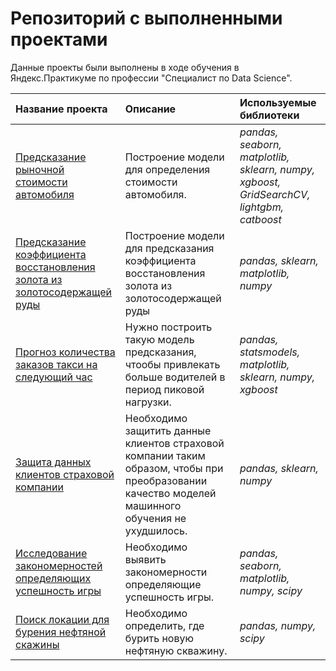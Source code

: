 # Репозиторий с выполненными проектами
Данные проекты были выполнены в ходе обучения в Яндекс.Практикуме по профессии  "Специалист по Data Science".

| Название проекта | Описание | Используемые библиотеки | 
| :---------------------- | :---------------------- | :---------------------- |
| [Предсказание рыночной стоимости автомобиля](car_cost_prediction_github) | Построение модели для определения стоимости автомобиля.| *pandas, seaborn, matplotlib, sklearn, numpy, xgboost, GridSearchCV, lightgbm, catboost* |
| [Предсказание коэффициента восстановления золота из золотосодержащей руды](rate_of_gold_recovery) |Построение модели для предсказания коэффициента восстановления золота из золотосодержащей руды| *pandas, sklearn, matplotlib, numpy* |
| [Прогноз количества заказов такси на следующий час](taxi_orders_prediction) |Нужно построить такую модель предсказания, чтообы привлекать больше водителей в период пиковой нагрузки.| *pandas, statsmodels, matplotlib, sklearn, numpy, xgboost* |
| [Защита данных клиентов страховой компании](сustomer's_data_protection) |Необходимо защитить данные клиентов страховой компании таким образом, чтобы при преобразовании качество моделей машинного обучения не ухудшилось.| *pandas, sklearn, numpy* |
| [Исследование закономерностей определяющих успешность игры](researching_regularity_of_game_success) |Необходимо выявить закономерности определяющие успешность игры.| *pandas, seaborn, matplotlib, numpy, scipy* |
| [Поиск локации для бурения нефтяной скажины](location_for_oil_well) |Необходимо определить, где бурить новую нефтяную скважину.| *pandas, numpy, scipy* |

